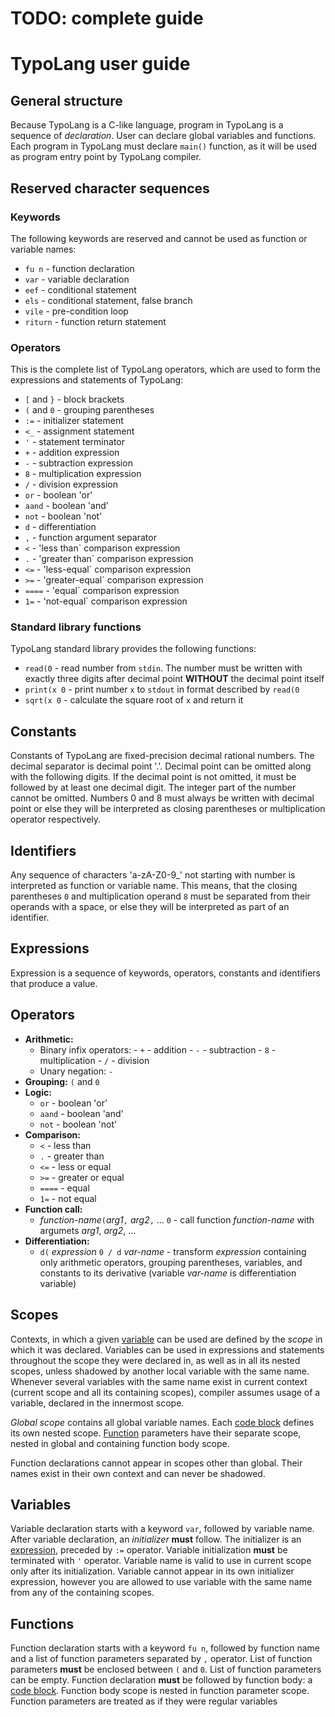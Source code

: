 # TODO: complete guide

# TypoLang user guide

## General structure
Because TypoLang is a C-like language, program in TypoLang is a sequence of
*declaration*. User can declare global variables and functions. Each program in
TypoLang must declare `main()` function, as it will be used as program entry
point by TypoLang compiler.

## Reserved character sequences

### Keywords

The following keywords are reserved and cannot be used as function or variable
names:

- `fu n`    - function declaration
- `var`     - variable declaration
- `eef`     - conditional statement 
- `els`     - conditional statement, false branch
- `vile`    - pre-condition loop
- `riturn`  - function return statement

### Operators

This is the complete list of TypoLang operators, which are used to form the
expressions and statements of TypoLang:

- `[` and `}`   - block brackets
- `(` and `0`   - grouping parentheses
- `:=`          - initializer statement
- `<_`          - assignment statement
- `'`           - statement terminator
- `+`           - addition expression
- `-`           - subtraction expression
- `8`           - multiplication expression
- `/`           - division expression
- `or`          - boolean 'or'
- `aand`        - boolean 'and'
- `not`         - boolean 'not'
- `d`           - differentiation
- `,`           - function argument separator
- `<`           - 'less than` comparison expression
- `.`           - 'greater than` comparison expression
- `<=`          - 'less-equal` comparison expression
- `>=`          - 'greater-equal` comparison expression
- `====`        - 'equal` comparison expression
- `1=`          - 'not-equal` comparison expression

### Standard library functions

TypoLang standard library provides the following functions:

- `read(0`      - read number from `stdin`. The number must be written with
                    exactly three digits after decimal point **WITHOUT** the
                    decimal point itself
- `print(x 0`   - print number `x` to `stdout` in format described by `read(0`
- `sqrt(x 0`    - calculate the square root of `x` and return it

## Constants

Constants of TypoLang are fixed-precision decimal rational numbers. The decimal
separator is decimal point '.'. Decimal point can be omitted along with the
following digits. If the decimal point is not omitted, it must be followed by at
least one decimal digit. The integer part of the number cannot be omitted.
Numbers 0 and 8 must always be written with decimal point or else they will be
interpreted as closing parentheses or multiplication operator respectively.

## Identifiers

Any sequence of characters 'a-zA-Z0-9_' not starting with number is interpreted
as function or variable name. This means, that the closing parentheses `0` and
multiplication operand `8` must be separated from their operands with a space,
or else they will be interpreted as part of an identifier.

## Expressions

Expression is a sequence of keywords, operators, constants and identifiers that
produce a value.

## Operators

- **Arithmetic:**
  - Binary infix operators:
        - `+`           - addition
        - `-`           - subtraction
        - `8`           - multiplication
        - `/`           - division
  - Unary negation: `-`
- **Grouping:** `(` and `0`
- **Logic:**
    - `or`          - boolean 'or'
    - `aand`        - boolean 'and'
    - `not`         - boolean 'not'
- **Comparison:**
    - `<`           - less than
    - `.`           - greater than
    - `<=`          - less or equal
    - `>=`          - greater or equal
    - `====`        - equal
    - `1=`          - not equal
- **Function call:**
  - *function-name*`(`*arg1*`,` *arg2*`,` ... `0` - call function *function-name*
                                                    with argumets *arg1*, *arg2*, ...
- **Differentiation:**
  - `d(` *expression* `0 / d` *var-name* - transform *expression* containing
                                            only arithmetic operators, grouping
                                            parentheses, variables, and constants
                                            to its derivative (variable *var-name*
                                            is differentiation variable)


## Scopes

Contexts, in which a given [variable](#variables) can be used are defined by the
*scope* in which it was declared. Variables can be used in expressions and
statements throughout the scope they were declared in, as well as in all its
nested scopes, unless shadowed by another local variable with the same name.
Whenever several variables with the same name exist in current context (current
scope and all its containing scopes), compiler assumes usage of a variable,
declared in the innermost scope.

*Global scope* contains all global variable names.  Each [code block](#blocks)
defines its own nested scope. [Function](#functions) parameters have their
separate scope, nested in global and containing function body scope.

Function declarations cannot appear in scopes other than global. Their names
exist in their own context and can never be shadowed.

## Variables

Variable declaration starts with a keyword `var`, followed by variable name.
After variable declaration, an *initializer* **must** follow. The initializer is
an [expression](#expressions), preceded by `:=` operator. Variable
initialization **must** be terminated with `'` operator. Variable name is valid
to use in current scope only after its initialization. Variable cannot appear in
its own initializer expression, however you are allowed to use variable with the
same name from any of the containing scopes.

## Functions
Function declaration starts with a keyword `fu n`, followed by function name and
a list of function parameters separated by `,` operator. List of function
parameters **must** be enclosed between `(` and `0`. List of function parameters
can be empty. Function declaration **must** be followed by function body: a
[code block](#blocks). Function body scope is nested in function parameter
scope. Function parameters are treated as if they were regular variables

